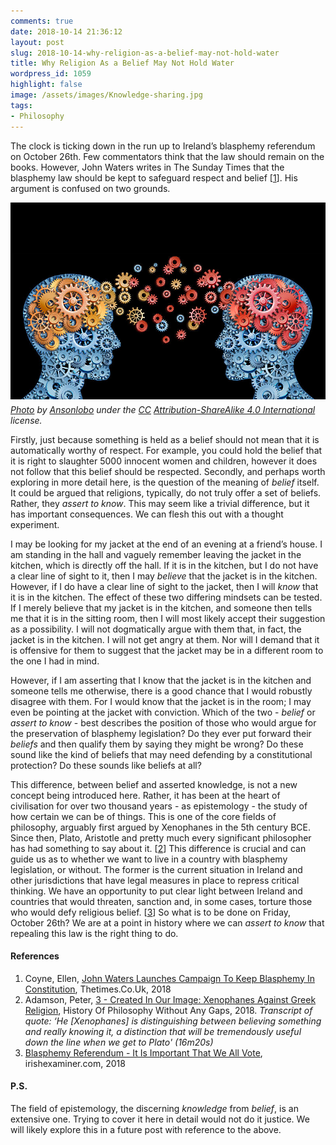 ```yaml
---
comments: true
date: 2018-10-14 21:36:12
layout: post
slug: 2018-10-14-why-religion-as-a-belief-may-not-hold-water
title: Why Religion As a Belief May Not Hold Water
wordpress_id: 1059
highlight: false
image: /assets/images/Knowledge-sharing.jpg
tags:
- Philosophy
---
```


The clock is ticking down in the run up to Ireland’s blasphemy 
referendum on October 26th. Few commentators think that the law should 
remain on the books. However, John Waters writes in The Sunday Times 
that the blasphemy law should be kept to safeguard respect and belief 
[[1](https://www.thetimes.co.uk/article/john-waters-launches-campaign-to-keep-blasphemy-in-constitution-5rg0nzbt7)].
His argument is confused on two grounds.

<p>
<figure style="margin:0px;">
    <img src="/assets/images/Knowledge-sharing.jpg"
    alt="Knowledge" />
    <figcaption style="font-style: italic; margin-top: 5px;">
        <a
        href="https://commons.wikimedia.org/wiki/File:Knowledge-sharing.jpg">Photo</a>
        by <a
        href="https://commons.wikimedia.org/w/index.php?title=User:Ansonlobo&action=edit&redlink=1">Ansonlobo</a>
        under the <a href="http://en.wikipedia.org/wiki/en:Creative_Commons">CC</a> <a
        href="https://creativecommons.org/licenses/by-sa/4.0/deed.en">Attribution-ShareAlike 4.0 International</a>
        license.
    </figcaption>
</figure>
</p>

Firstly, just because something is held as a belief should not mean that
it is automatically worthy of respect. For example, you could hold the
belief that it is right to slaughter 5000 innocent women and children,
however it does not follow that this belief should be respected.
Secondly, and perhaps worth exploring in more detail here, is the
question of the meaning of *belief* itself. It could be argued that religions, typically, do not
truly offer a set of beliefs. Rather, they *assert to know*. This may seem
like a trivial difference, but it has important consequences. We can
flesh this out with a thought experiment.

I may be looking for my jacket at the end of an evening at a friend’s
house. I am standing in the hall and vaguely remember leaving the jacket
in the kitchen, which is directly off the hall. If it is in the kitchen,
but I do not have a clear line of sight to it, then I may *believe* that
the jacket is in the kitchen. However, if I do have a clear line of
sight to the jacket, then I will *know* that it is in the kitchen. The
effect of these two differing mindsets can be tested. If I merely
believe that my jacket is in the kitchen, and someone then tells me that
it is in the sitting room, then I will most likely accept their suggestion
as a possibility. I will not dogmatically argue with them that, in fact,
the jacket is in the kitchen. I will not get angry at them. Nor will I
demand that it is offensive for them to suggest that the jacket may be
in a different room to the one I had in mind.

However, if I am asserting that I know that the jacket is in the kitchen
and someone tells me otherwise, there is a good chance that I would
robustly disagree with them. For I would
know that the jacket is in the room; I may even be pointing at the
jacket with conviction. Which of the two - *belief* or *assert to know* -
best describes the position of those who would argue for the
preservation of blasphemy legislation? Do they ever put forward their
*beliefs* and then qualify them by saying they might be wrong? Do these
sound like the kind of beliefs that may need defending by a
constitutional protection? Do these sounds like beliefs at all?

This difference, between belief and asserted knowledge, is not a new
concept being introduced here. Rather, it has been at the heart of
civilisation for over two thousand years - as epistemology - the
study of how certain we can be of things.
This is one of the core fields of philosophy, arguably first argued by
Xenophanes in the 5th century BCE. Since then, Plato, Aristotle and pretty
much every significant philosopher has had something to say
about it. [[2](https://historyofphilosophy.net/xenophanes)] This difference
is crucial and can guide us as to whether we want
to live in a country with blasphemy legislation, or without. The former
is the current situation in Ireland and other jurisdictions that have
legal measures in place to repress critical thinking. We have an
opportunity to put clear light between Ireland and countries that would
threaten, sanction and, in some cases, torture those who would defy
religious belief. [[3](https://www.irishexaminer.com/breakingnews/views/ourview/blasphemy-referendum--it-is-important-that-we-all-vote-874981.html)]
So what is to be done on Friday, October 26th? We
are at a point in history where we can *assert to know* that repealing
this law is the right thing to do.

#### References

1. Coyne, Ellen, [John Waters Launches Campaign To Keep Blasphemy In
Constitution](https://www.thetimes.co.uk/article/john-waters-launches-campaign-to-keep-blasphemy-in-constitution-5rg0nzbt7), Thetimes.Co.Uk, 2018
2. Adamson, Peter, [3 - Created In Our Image: Xenophanes Against Greek
Religion](https://historyofphilosophy.net/xenophanes), History Of Philosophy Without Any Gaps, 2018.
*Transcript of quote: ‘He [Xenophanes] is distinguishing between
believing something and really knowing it, a distinction that will be
tremendously useful down the line when we get to Plato' (16m20s)*
3. [Blasphemy Referendum - It Is Important That We All Vote](https://www.irishexaminer.com/breakingnews/views/ourview/blasphemy-referendum--it-is-important-that-we-all-vote-874981.html), irishexaminer.com, 2018

#### P.S.

The field of epistemology, the discerning *knowledge* from *belief*, is
an extensive one. Trying to cover it here in detail would not do it justice.
We will likely explore this in a future post with reference to the above.


